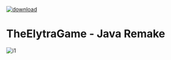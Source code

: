 [![download](https://img.shields.io/badge/download-rar-green)](https://github.com/Nonopichy/TheElytraGame)
# TheElytraGame - Java Remake
![i1](https://i.ytimg.com/vi/Cfqu6wVjKio/maxresdefault.jpg)
